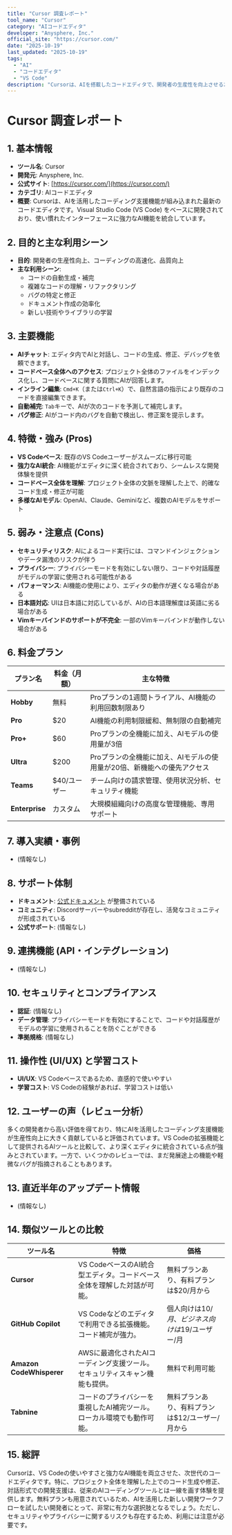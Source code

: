```yaml
---
title: "Cursor 調査レポート"
tool_name: "Cursor"
category: "AIコードエディタ"
developer: "Anysphere, Inc."
official_site: "https://cursor.com/"
date: "2025-10-19"
last_updated: "2025-10-19"
tags:
  - "AI"
  - "コードエディタ"
  - "VS Code"
description: "Cursorは、AIを搭載したコードエディタで、開発者の生産性を向上させるために設計されています。VS Codeのフォークであり、多くのAI機能が追加されています。"
---
```


# **Cursor 調査レポート**

## **1. 基本情報**

* **ツール名**: Cursor
* **開発元**: Anysphere, Inc.
* **公式サイト**: [https://cursor.com/](https://cursor.com/)
* **カテゴリ**: AIコードエディタ
* **概要**: Cursorは、AIを活用したコーディング支援機能が組み込まれた最新のコードエディタです。Visual Studio Code (VS Code) をベースに開発されており、使い慣れたインターフェースに強力なAI機能を統合しています。

## **2. 目的と主な利用シーン**

* **目的**: 開発者の生産性向上、コーディングの高速化、品質向上
* **主な利用シーン**:
    * コードの自動生成・補完
    * 複雑なコードの理解・リファクタリング
    * バグの特定と修正
    * ドキュメント作成の効率化
    * 新しい技術やライブラリの学習

## **3. 主要機能**

* **AIチャット**: エディタ内でAIと対話し、コードの生成、修正、デバッグを依頼できます。
* **コードベース全体へのアクセス**: プロジェクト全体のファイルをインデックス化し、コードベースに関する質問にAIが回答します。
* **インライン編集**: `Cmd+K`（または`Ctrl+K`）で、自然言語の指示により既存のコードを直接編集できます。
* **自動補完**: `Tab`キーで、AIが次のコードを予測して補完します。
* **バグ修正**: AIがコード内のバグを自動で検出し、修正案を提示します。

## **4. 特徴・強み (Pros)**

* **VS Codeベース**: 既存のVS Codeユーザーがスムーズに移行可能
* **強力なAI統合**: AI機能がエディタに深く統合されており、シームレスな開発体験を提供
* **コードベース全体を理解**: プロジェクト全体の文脈を理解した上で、的確なコード生成・修正が可能
* **多様なAIモデル**: OpenAI、Claude、Geminiなど、複数のAIモデルをサポート

## **5. 弱み・注意点 (Cons)**

* **セキュリティリスク**: AIによるコード実行には、コマンドインジェクションやデータ漏洩のリスクが伴う
* **プライバシー**: プライバシーモードを有効にしない限り、コードや対話履歴がモデルの学習に使用される可能性がある
* **パフォーマンス**: AI機能の使用により、エディタの動作が遅くなる場合がある
* **日本語対応**: UIは日本語に対応しているが、AIの日本語理解度は英語に劣る場合がある
* **Vimキーバインドのサポートが不完全**: 一部のVimキーバインドが動作しない場合がある

## **6. 料金プラン**

| プラン名 | 料金（月額） | 主な特徴 |
|---|---|---|
| **Hobby** | 無料 | Proプランの1週間トライアル、AI機能の利用回数制限あり |
| **Pro** | $20 | AI機能の利用制限緩和、無制限の自動補完 |
| **Pro+** | $60 | Proプランの全機能に加え、AIモデルの使用量が3倍 |
| **Ultra** | $200 | Proプランの全機能に加え、AIモデルの使用量が20倍、新機能への優先アクセス |
| **Teams** | $40/ユーザー | チーム向けの請求管理、使用状況分析、セキュリティ機能 |
| **Enterprise** | カスタム | 大規模組織向けの高度な管理機能、専用サポート |

## **7. 導入実績・事例**

* (情報なし)

## **8. サポート体制**

* **ドキュメント**: [公式ドキュメント](https://cursordocs.com/en) が整備されている
* **コミュニティ**: Discordサーバーやsubredditが存在し、活発なコミュニティが形成されている
* **公式サポート**: (情報なし)

## **9. 連携機能 (API・インテグレーション)**

* (情報なし)

## **10. セキュリティとコンプライアンス**

* **認証**: (情報なし)
* **データ管理**: プライバシーモードを有効にすることで、コードや対話履歴がモデルの学習に使用されることを防ぐことができる
* **準拠規格**: (情報なし)

## **11. 操作性 (UI/UX) と学習コスト**

* **UI/UX**: VS Codeベースであるため、直感的で使いやすい
* **学習コスト**: VS Codeの経験があれば、学習コストは低い

## **12. ユーザーの声（レビュー分析）**

多くの開発者から高い評価を得ており、特にAIを活用したコーディング支援機能が生産性向上に大きく貢献していると評価されています。VS Codeの拡張機能として提供されるAIツールと比較して、より深くエディタに統合されている点が強みとされています。一方で、いくつかのレビューでは、まだ発展途上の機能や軽微なバグが指摘されることもあります。

## **13. 直近半年のアップデート情報**

* (情報なし)

## **14. 類似ツールとの比較**

| ツール名 | 特徴 | 価格 |
|---|---|---|
| **Cursor** | VS CodeベースのAI統合型エディタ。コードベース全体を理解した対話が可能。 | 無料プランあり、有料プランは$20/月から |
| **GitHub Copilot** | VS Codeなどのエディタで利用できる拡張機能。コード補完が強力。 | 個人向けは$10/月、ビジネス向けは$19/ユーザー/月 |
| **Amazon CodeWhisperer** | AWSに最適化されたAIコーディング支援ツール。セキュリティスキャン機能も提供。 | 無料で利用可能 |
| **Tabnine** | コードのプライバシーを重視したAI補完ツール。ローカル環境でも動作可能。 | 無料プランあり、有料プランは$12/ユーザー/月から |

## **15. 総評**

Cursorは、VS Codeの使いやすさと強力なAI機能を両立させた、次世代のコードエディタです。特に、プロジェクト全体を理解した上でのコード生成や修正、対話形式での開発支援は、従来のAIコーディングツールとは一線を画す体験を提供します。無料プランも用意されているため、AIを活用した新しい開発ワークフローを試したい開発者にとって、非常に有力な選択肢となるでしょう。ただし、セキュリティやプライバシーに関するリスクも存在するため、利用には注意が必要です。
